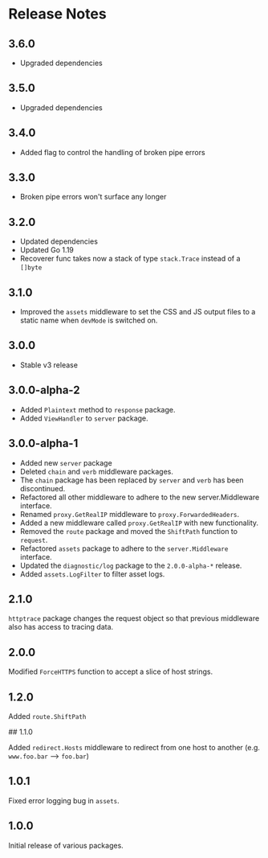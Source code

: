 Release Notes
=============

## 3.6.0

- Upgraded dependencies

## 3.5.0

- Upgraded dependencies

## 3.4.0

- Added flag to control the handling of broken pipe errors

## 3.3.0

- Broken pipe errors won't surface any longer

## 3.2.0

- Updated dependencies
- Updated Go 1.19
- Recoverer func takes now a stack of type `stack.Trace` instead of a `[]byte`

## 3.1.0

- Improved the `assets` middleware to set the CSS and JS output files to a static name when `devMode` is switched on.

## 3.0.0

- Stable v3 release

## 3.0.0-alpha-2

- Added `Plaintext` method to `response` package.
- Added `ViewHandler` to `server` package.

## 3.0.0-alpha-1

- Added new `server` package
- Deleted `chain` and `verb` middleware packages.
- The `chain` package has been replaced by `server` and `verb` has been discontinued.
- Refactored all other middleware to adhere to the new server.Middleware interface.
- Renamed `proxy.GetRealIP` middleware to `proxy.ForwardedHeaders`.
- Added a new middleware called `proxy.GetRealIP` with new functionality.
- Removed the `route` package and moved the `ShiftPath` function to `request`.
- Refactored `assets` package to adhere to the `server.Middleware` interface.
- Updated the `diagnostic/log` package to the `2.0.0-alpha-*` release.
- Added `assets.LogFilter` to filter asset logs.

## 2.1.0

`httptrace` package changes the request object so that previous middleware also has access to tracing data.

## 2.0.0

Modified `ForceHTTPS` function to accept a slice of host strings.

## 1.2.0

Added `route.ShiftPath`

## 1.1.0

Added `redirect.Hosts` middleware to redirect from one host to another (e.g. `www.foo.bar` --> `foo.bar`)

## 1.0.1

Fixed error logging bug in `assets`.

## 1.0.0

Initial release of various packages.